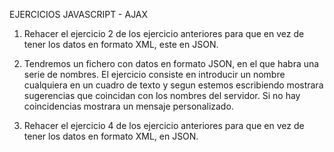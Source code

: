 EJERCICIOS JAVASCRIPT - AJAX

1.	Rehacer el ejercicio 2 de los ejercicio anteriores para que en vez de tener los datos en formato XML,
    este en JSON.

2.	Tendremos un fichero con datos en formato JSON, en el que habra una serie de nombres. 
    El ejercicio consiste en introducir un nombre cualquiera en un cuadro de texto y segun 
    estemos escribiendo mostrara sugerencias que coincidan con los nombres del servidor.
    Si no hay coincidencias mostrara un mensaje personalizado.

3.	Rehacer el ejercicio 4 de los ejercicio anteriores para que en vez de tener los datos en formato XML,
    en JSON.
